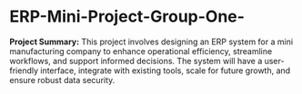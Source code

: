 # ERP-Mini-Project-Group-One-
**Project Summary:** This project involves designing an ERP system for a mini manufacturing company to enhance operational efficiency, streamline workflows, and support informed decisions. The system will have a user-friendly interface, integrate with existing tools, scale for future growth, and ensure robust data security.
